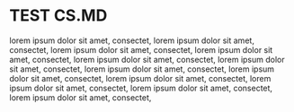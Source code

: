 # TEST CS.MD

lorem ipsum dolor sit amet, consectet, lorem ipsum dolor sit amet, consectet, lorem ipsum dolor sit amet, consectet, lorem ipsum dolor sit amet, consectet, lorem ipsum dolor sit amet, consectet, lorem ipsum dolor sit amet, consectet, lorem ipsum dolor sit amet, consectet, lorem ipsum dolor sit amet, consectet, lorem ipsum dolor sit amet, consectet, lorem ipsum dolor sit amet, consectet, lorem ipsum dolor sit amet, consectet, lorem ipsum dolor sit amet, consectet,
